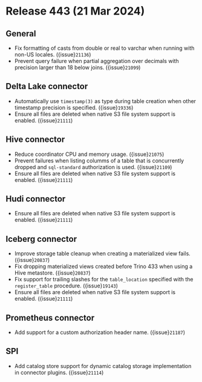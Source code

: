 # Release 443 (21 Mar 2024)

## General

* Fix formatting of casts from double or real to varchar when running with
  non-US locales. ({issue}`21136`)
* Prevent query failure when partial aggregation over decimals with precision
  larger than 18 below joins. ({issue}`21099`)

## Delta Lake connector

* Automatically use `timestamp(3)` as type during table creation when other
  timestamp precision is specified. ({issue}`19336`)
* Ensure all files are deleted when native S3 file system support is enabled. ({issue}`21111`)

## Hive connector

* Reduce coordinator CPU and memory usage. ({issue}`21075`)
* Prevent failures when listing columms of a table that is concurrently dropped
  and `sql-standard` authorization is used. ({issue}`21109`)
* Ensure all files are deleted when native S3 file system support is enabled. ({issue}`21111`)

## Hudi connector

* Ensure all files are deleted when native S3 file system support is enabled. ({issue}`21111`)

## Iceberg connector

* Improve storage table cleanup when creating a materialized view fails. ({issue}`20837`)
* Fix dropping materialized views created before Trino 433 when using a Hive
  metastore. ({issue}`20837`)
* Fix support for trailing slashes for the `table_location` specified with the
  `register_table` procedure. ({issue}`19143`)
* Ensure all files are deleted when native S3 file system support is enabled. ({issue}`21111`)

## Prometheus connector

* Add support for a custom authorization header name. ({issue}`21187`)

## SPI

* Add catalog store support for dynamic catalog storage implementation in
  connector plugins. ({issue}`21114`)
